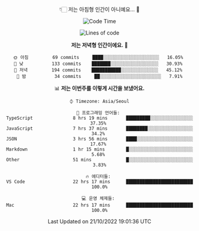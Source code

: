 <div align='center'>
 
👇🏻 저는 아침형 인간이 아니예요... 🙊
 
<!--START_SECTION:waka-->
![Code Time](http://img.shields.io/badge/Code%20Time-1%2C993%20hrs%2046%20mins-blue)

![Lines of code](https://img.shields.io/badge/%EC%A0%80%EB%8A%94%20%EC%97%AC%ED%83%9C%EA%B9%8C%EC%A7%80%20-300%20Thousand%20%EC%A4%84%EC%9D%98%20%EC%BD%94%EB%93%9C%EB%A5%BC%20%EC%9E%91%EC%84%B1%ED%96%88%EC%96%B4%EC%9A%94.-blue)

**저는 저녁형 인간이에요. 🦉** 

```text
🌞 아침         69 commits     ████░░░░░░░░░░░░░░░░░░░░░   16.05% 
🌆 낮　         133 commits    ███████░░░░░░░░░░░░░░░░░░   30.93% 
🌃 저녁         194 commits    ███████████░░░░░░░░░░░░░░   45.12% 
🌙 밤　         34 commits     ██░░░░░░░░░░░░░░░░░░░░░░░   7.91%

```


📊 **저는 이번주를 이렇게 시간을 보냈어요.** 

```text
⌚︎ Timezone: Asia/Seoul

💬 프로그래밍 언어들: 
TypeScript               8 hrs 19 mins       █████████░░░░░░░░░░░░░░░░   37.35% 
JavaScript               7 hrs 37 mins       ████████░░░░░░░░░░░░░░░░░   34.2% 
JSON                     3 hrs 56 mins       ████░░░░░░░░░░░░░░░░░░░░░   17.67% 
Markdown                 1 hr 15 mins        █░░░░░░░░░░░░░░░░░░░░░░░░   5.68% 
Other                    51 mins             █░░░░░░░░░░░░░░░░░░░░░░░░   3.83%

🔥 에디터들: 
VS Code                  22 hrs 17 mins      █████████████████████████   100.0%

💻 운영 체제들: 
Mac                      22 hrs 17 mins      █████████████████████████   100.0%

```


 Last Updated on 21/10/2022 19:01:36 UTC
<!--END_SECTION:waka-->
 </div>
<!---
Emewjin/Emewjin is a ✨ special ✨ repository because its `README.md` (this file) appears on your GitHub profile.
You can click the Preview link to take a look at your changes.
--->
